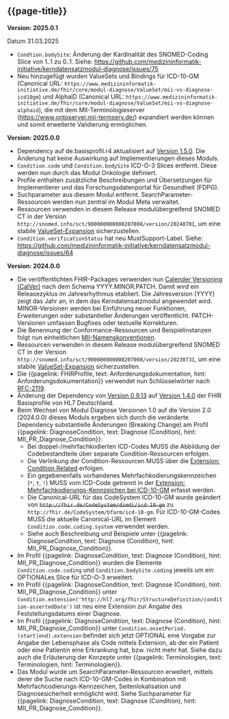 ## {{page-title}}

**Version: 2025.0.1**

Datum 31.03.2025

- `Condtion.bodySite`: Änderung der Kardinalität des SNOMED-Coding Slice von 1..1 zu 0..1. Siehe: https://github.com/medizininformatik-initiative/kerndatensatzmodul-diagnose/issues/75 
- Neu hinzugefügt wurden ValueSets und Bindings für ICD-10-GM (Canonical URL: `https://www.medizininformatik-initiative.de/fhir/core/modul-diagnose/ValueSet/mii-vs-diagnose-icd10gm`) und AlphaID (Canonical URL: `https://www.medizininformatik-initiative.de/fhir/core/modul-diagnose/ValueSet/mii-vs-diagnose-alphaid`), die mit dem MII-Terminologieserver (https://www.ontoserver.mii-termserv.de/) expandiert werden können und somit erweiterte Validierung ermöglichen.

**Version: 2025.0.0**

- Dependency auf de.basisprofil.r4 aktualisiert auf [Version 1.5.0](https://simplifier.net/packages/de.basisprofil.r4/1.5.0). Die Änderung hat keine Auswirkung auf Implementierungen dieses Moduls.
- `Condition.code` und `Condition.bodySite` ICD-O-3 Slices entfernt. Diese werden nun durch das Modul Onkologie definiert.
- Profile enthalten zusätzliche Beschreibungen und Übersetzungen für Implementierer und das Forschungsdatenportal für Gesundheit (FDPG).
- Suchparameter aus diesem Modul entfernt. SearchParameter-Ressourcen werden nun zentral im Modul Meta verwaltet.
- Ressourcen verwenden in diesem Release modulübergreifend SNOMED CT in der Version `http://snomed.info/sct/900000000000207008/version/20240701`, um eine stabile [ValueSet-Expansion](http://hl7.org/fhir/R4/valueset.html#expansion) sicherzustellen.
- `Condition.verificationStatus` hat neu MustSupport-Label. Siehe: https://github.com/medizininformatik-initiative/kerndatensatzmodul-diagnose/issues/64 

**Version: 2024.0.0**

- Die veröffentlichten FHIR-Packages verwenden nun [Calender Versioning (CalVer)](https://calver.org/) nach dem Schema YYYY.MINOR.PATCH. Damit wird ein Releasezyklus im Jahresrhythmus etabliert. Die Jahresversion (YYYY) zeigt das Jahr an, in dem das Kerndatensatzmodul angewendet wird. MINOR-Versionen werden bei Einführung neuer Funktionen, Erweiterungen oder substantieller Änderungen veröffentlicht. PATCH-Versionen umfassen Bugfixes oder textuelle Korrekturen.
- Die Benennung der Conformance-Ressourcen und Beispielinstanzen folgt nun einheitlichen [MII-Namenskonventionen](https://github.com/medizininformatik-initiative/kerndatensatz-meta/wiki/Namenskonventionen-f%C3%BCr-FHIR%E2%80%90Ressourcen-in-der-MII).
- Ressourcen verwenden in diesem Release modulübergreifend SNOMED CT in der Version `http://snomed.info/sct/900000000000207008/version/20230731`, um eine stabile [ValueSet-Expansion](http://hl7.org/fhir/R4/valueset.html#expansion) sicherzustellen.
- Die {{pagelink: FHIRProfile, text: Anforderungsdokumentation, hint: Anforderungsdokumentation}} verwendet nun Schlüsselwörter nach [RFC-2119](https://datatracker.ietf.org/doc/html/rfc2119).
- Änderung der Dependency von [Version 0.9.13](https://simplifier.net/packages/de.basisprofil.r4/0.9.13) auf [Version 1.4.0](https://simplifier.net/packages/de.basisprofil.r4/1.4.0) der FHIR Basisprofile von HL7 Deutschland. 
- Beim Wechsel von Modul Diagnose Versionen 1.0 auf die Version 2.0 (2024.0.0) dieses Moduls ergeben sich durch die veränderte Dependency substantielle Änderungen (Breaking Change) am Profil {{pagelink: DiagnoseCondition, text: Diagnose (Condition), hint: MII_PR_Diagnose_Condition}}:
    - Bei doppel-/mehrfachkodierten ICD-Codes MUSS die Abbildung der Codebestandteile über separate Condition-Ressourcen erfolgen.
    - Die Verlinkung der Condition-Ressourcen MUSS über die [Extension: Condition Related](http://hl7.org/fhir/StructureDefinition/condition-related) erfolgen.
    - Ein gegebenenfalls vorhandenes Mehrfachkodierungskennzeichen (`*`, `†`, `!`) MUSS vom ICD-Code getrennt in der [Extension: Mehrfachkodierungs-Kennzeichen bei ICD-10-GM](https://simplifier.net/packages/de.basisprofil.r4/1.4.0/files/656614) erfasst werden.
    - Die Canonical-URL für das CodeSystem ICD-10-GM wurde geändert von ~~`http://fhir.de/CodeSystem/dimdi/icd-10-gm`~~ zu `http://fhir.de/CodeSystem/bfarm/icd-10-gm`. Für ICD-10-GM-Codes MUSS die aktuelle Canonical-URL im Element `Condition.code.coding.system` verwendet werden.
    - Siehe auch Beschreibung und Beispiele unter {{pagelink: DiagnoseCondition, text: Diagnose (Condition), hint: MII_PR_Diagnose_Condition}}.
- Im Profil {{pagelink: DiagnoseCondition, text: Diagnose (Condition), hint: MII_PR_Diagnose_Condition}} wurden die Elemente `Condition.code.coding` und `Condition.bodySite.coding` jeweils um ein OPTIONALes Slice für ICD-O-3 erweitert.
- Im Profil {{pagelink: DiagnoseCondition, text: Diagnose (Condition), hint: MII_PR_Diagnose_Condition}} unter `Condition.extension('http://hl7.org/fhir/StructureDefinition/condition-assertedDate')` ist neu eine Extension zur Angabe des Feststellungsdatums einer Diagnose.
- Im Profil {{pagelink: DiagnoseCondition, text: Diagnose (Condition), hint: MII_PR_Diagnose_Condition}} unter `Condition.onsetPeriod.(start|end).extension` befindet sich jetzt OPTIONAL eine Vorgabe zur Angabe der Lebensphase als Code mittels Extension, ab der ein Patient oder eine Patientin eine Erkrankung hat, bzw. nicht mehr hat. Siehe dazu auch die Erläuterung der Konzepte unter {{pagelink: Terminologien, text: Terminologien, hint: Terminologien}}.
- Das Modul wurde um SearchParameter-Ressourcen erweitert, mittels derer die Suche nach ICD-10-GM-Codes in Kombination mit Mehrfachcodierungs-Kennzeichen, Seitenlokalisation und Diagnosesicherheit ermöglicht wird. Siehe Suchparameter für {{pagelink: DiagnoseCondition, text: Diagnose (Condition), hint: MII_PR_Diagnose_Condition}}.
